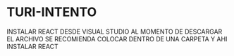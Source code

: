 # TURI-INTENTO
INSTALAR REACT DESDE VISUAL STUDIO 
AL MOMENTO DE DESCARGAR EL ARCHIVO SE RECOMIENDA COLOCAR DENTRO DE UNA CARPETA Y AHI INSTALAR REACT
